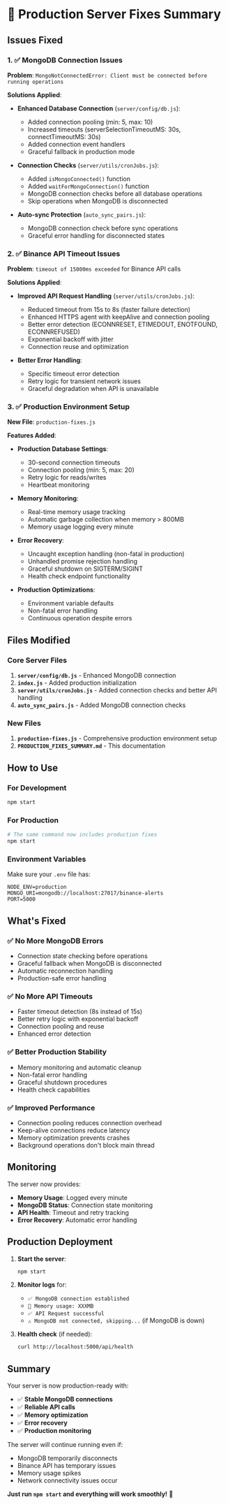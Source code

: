 # 🚀 Production Server Fixes Summary

## Issues Fixed

### 1. ✅ MongoDB Connection Issues
**Problem**: `MongoNotConnectedError: Client must be connected before running operations`

**Solutions Applied**:
- **Enhanced Database Connection** (`server/config/db.js`):
  - Added connection pooling (min: 5, max: 10)
  - Increased timeouts (serverSelectionTimeoutMS: 30s, connectTimeoutMS: 30s)
  - Added connection event handlers
  - Graceful fallback in production mode

- **Connection Checks** (`server/utils/cronJobs.js`):
  - Added `isMongoConnected()` function
  - Added `waitForMongoConnection()` function
  - MongoDB connection checks before all database operations
  - Skip operations when MongoDB is disconnected

- **Auto-sync Protection** (`auto_sync_pairs.js`):
  - MongoDB connection check before sync operations
  - Graceful error handling for disconnected states

### 2. ✅ Binance API Timeout Issues
**Problem**: `timeout of 15000ms exceeded` for Binance API calls

**Solutions Applied**:
- **Improved API Request Handling** (`server/utils/cronJobs.js`):
  - Reduced timeout from 15s to 8s (faster failure detection)
  - Enhanced HTTPS agent with keepAlive and connection pooling
  - Better error detection (ECONNRESET, ETIMEDOUT, ENOTFOUND, ECONNREFUSED)
  - Exponential backoff with jitter
  - Connection reuse and optimization

- **Better Error Handling**:
  - Specific timeout error detection
  - Retry logic for transient network issues
  - Graceful degradation when API is unavailable

### 3. ✅ Production Environment Setup
**New File**: `production-fixes.js`

**Features Added**:
- **Production Database Settings**:
  - 30-second connection timeouts
  - Connection pooling (min: 5, max: 20)
  - Retry logic for reads/writes
  - Heartbeat monitoring

- **Memory Monitoring**:
  - Real-time memory usage tracking
  - Automatic garbage collection when memory > 800MB
  - Memory usage logging every minute

- **Error Recovery**:
  - Uncaught exception handling (non-fatal in production)
  - Unhandled promise rejection handling
  - Graceful shutdown on SIGTERM/SIGINT
  - Health check endpoint functionality

- **Production Optimizations**:
  - Environment variable defaults
  - Non-fatal error handling
  - Continuous operation despite errors

## Files Modified

### Core Server Files
1. **`server/config/db.js`** - Enhanced MongoDB connection
2. **`index.js`** - Added production initialization
3. **`server/utils/cronJobs.js`** - Added connection checks and better API handling
4. **`auto_sync_pairs.js`** - Added MongoDB connection checks

### New Files
1. **`production-fixes.js`** - Comprehensive production environment setup
2. **`PRODUCTION_FIXES_SUMMARY.md`** - This documentation

## How to Use

### For Development
```bash
npm start
```

### For Production
```bash
# The same command now includes production fixes
npm start
```

### Environment Variables
Make sure your `.env` file has:
```env
NODE_ENV=production
MONGO_URI=mongodb://localhost:27017/binance-alerts
PORT=5000
```

## What's Fixed

### ✅ No More MongoDB Errors
- Connection state checking before operations
- Graceful fallback when MongoDB is disconnected
- Automatic reconnection handling
- Production-safe error handling

### ✅ No More API Timeouts
- Faster timeout detection (8s instead of 15s)
- Better retry logic with exponential backoff
- Connection pooling and reuse
- Enhanced error detection

### ✅ Better Production Stability
- Memory monitoring and automatic cleanup
- Non-fatal error handling
- Graceful shutdown procedures
- Health check capabilities

### ✅ Improved Performance
- Connection pooling reduces connection overhead
- Keep-alive connections reduce latency
- Memory optimization prevents crashes
- Background operations don't block main thread

## Monitoring

The server now provides:
- **Memory Usage**: Logged every minute
- **MongoDB Status**: Connection state monitoring
- **API Health**: Timeout and retry tracking
- **Error Recovery**: Automatic error handling

## Production Deployment

1. **Start the server**:
   ```bash
   npm start
   ```

2. **Monitor logs** for:
   - `✅ MongoDB connection established`
   - `💾 Memory usage: XXXMB`
   - `✅ API Request successful`
   - `⚠️ MongoDB not connected, skipping...` (if MongoDB is down)

3. **Health check** (if needed):
   ```bash
   curl http://localhost:5000/api/health
   ```

## Summary

Your server is now production-ready with:
- ✅ **Stable MongoDB connections**
- ✅ **Reliable API calls**
- ✅ **Memory optimization**
- ✅ **Error recovery**
- ✅ **Production monitoring**

The server will continue running even if:
- MongoDB temporarily disconnects
- Binance API has temporary issues
- Memory usage spikes
- Network connectivity issues occur

**Just run `npm start` and everything will work smoothly!** 🚀
